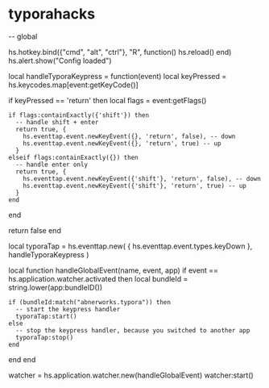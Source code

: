# typorahacks

-- global

hs.hotkey.bind({"cmd", "alt", "ctrl"}, "R", function()
  hs.reload()
end)
hs.alert.show("Config loaded")


local handleTyporaKeypress = function(event)
  local keyPressed = hs.keycodes.map[event:getKeyCode()]

  if keyPressed == 'return' then
    local flags = event:getFlags()

    if flags:containExactly({'shift'}) then
      -- handle shift + enter
      return true, {
        hs.eventtap.event.newKeyEvent({}, 'return', false), -- down
        hs.eventtap.event.newKeyEvent({}, 'return', true) -- up
      }
    elseif flags:containExactly({}) then
      -- handle enter only
      return true, {
        hs.eventtap.event.newKeyEvent({'shift'}, 'return', false), -- down
        hs.eventtap.event.newKeyEvent({'shift'}, 'return', true) -- up
      }
    end
  end

  return false
end

local typoraTap = hs.eventtap.new(
  { hs.eventtap.event.types.keyDown },
  handleTyporaKeypress
)

local function handleGlobalEvent(name, event, app)
  if event == hs.application.watcher.activated then
    local bundleId = string.lower(app:bundleID())

    if (bundleId:match("abnerworks.typora")) then
      -- start the keypress handler
      typoraTap:start()
    else
      -- stop the keypress handler, because you switched to another app
      typoraTap:stop()
    end
  end
end

watcher = hs.application.watcher.new(handleGlobalEvent)
watcher:start()
